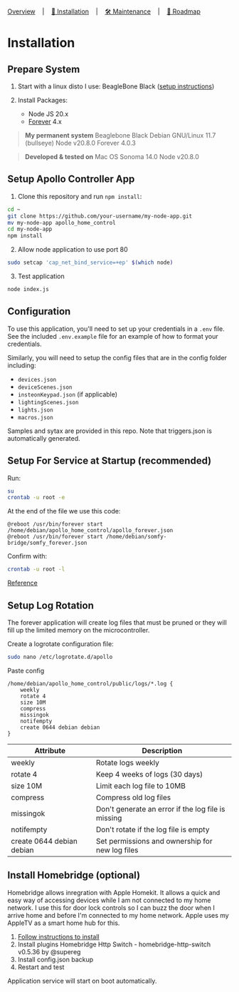 [Overview](../README.md) &nbsp;&nbsp;&nbsp;|&nbsp;&nbsp;&nbsp; <u>🧭 Installation</u> &nbsp;&nbsp;&nbsp;|&nbsp;&nbsp;&nbsp; [🛠️ Maintenance](./maintenance.md) &nbsp;&nbsp;&nbsp;|&nbsp;&nbsp;&nbsp; [🔮 Roadmap](./roadmap.md)

# Installation

## Prepare System

1) Start with a linux disto 
   I use: BeagleBone Black ([setup instructions](./beaglebone.md))

2) Install Packages:
	- Node JS 20.x
	- [Forever](https://www.npmjs.com/package/forever) 4.x
	
>**My permanent system**
Beaglebone Black
Debian GNU/Linux 11.7 (bullseye)
Node v20.8.0
Forever 4.0.3

>**Developed & tested on**
Mac OS Sonoma 14.0
Node v20.8.0

## Setup Apollo Controller App

1) Clone this repository and run `npm install`:

```bash
cd ~
git clone https://github.com/your-username/my-node-app.git
mv my-node-app apollo_home_control
cd my-node-app
npm install
```

2) Allow node application to use port 80

```bash
sudo setcap 'cap_net_bind_service=+ep' $(which node)
```

3) Test application
```bash
node index.js
```

## Configuration

To use this application, you'll need to set up your credentials in a `.env` file. See the included `.env.example` file for an example of how to format your credentials.

Similarly, you will need to setup the config files that are in the config folder including:

- `devices.json`
- `deviceScenes.json`
- `insteonKeypad.json` (if applicable)
- `lightingScenes.json`
- `lights.json`
- `macros.json`

Samples and sytax are provided in this repo. Note that triggers.json is automatically generated. 


## Setup For Service at Startup (recommended)

Run:

```bash
su
crontab -u root -e
```

At the end of the file we use this code:

```
@reboot /usr/bin/forever start /home/debian/apollo_home_control/apollo_forever.json
@reboot /usr/bin/forever start /home/debian/somfy-bridge/somfy_forever.json
```

Confirm with: 

```bash   
crontab -u root -l 
```

[Reference](http://stackoverflow.com/questions/13385029/automatically-start-forever-node-on-system-restart) 


## Setup Log Rotation 

The forever application will create log files that must be pruned or they will fill up the limited memory on the microcontroller.

Create a logrotate configuration file:

```bash
sudo nano /etc/logrotate.d/apollo
```

Paste config

```
/home/debian/apollo_home_control/public/logs/*.log {
    weekly
    rotate 4
    size 10M
    compress
    missingok
    notifempty
    create 0644 debian debian
}
```

| Attribute | Description |
| --- | ----------- |
| weekly | Rotate logs weekly |
| rotate 4 | Keep 4 weeks of logs (30 days) |
| size 10M | Limit each log file to 10MB |
| compress | Compress old log files |
| missingok | Don't generate an error if the log file is missing |
| notifempty | Don't rotate if the log file is empty |
| create 0644 debian debian | Set permissions and ownership for new log files |




## Install Homebridge (optional)

Homebridge allows inregration with Apple Homekit. It allows a quick and easy way of accessing devices while I am not connected to my home network. I use this for door lock controls so I can buzz the door when I arrive home and before I'm connected to my home network. Apple uses my AppleTV as a smart home hub for this. 

1) [Follow instructions to install](https://github.com/homebridge/homebridge/wiki/Install-Homebridge-on-Debian-or-Ubuntu-Linux)
2) Install plugins Homebridge Http Switch - homebridge-http-switch v0.5.36 by @supereg
3) Install config.json backup
4) Restart and test

Application service will start on boot automatically.